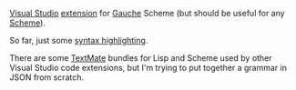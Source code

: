 [Visual Studio](https://github.com/microsoft/vscode) [extension](https://code.visualstudio.com/api) for [Gauche](https://practical-scheme.net/gauche/) Scheme (but should be useful for any [Scheme](https://www.scheme.org/)).

So far, just some [syntax highlighting](https://code.visualstudio.com/api/language-extensions/syntax-highlight-guide).

There are some [TextMate](https://github.com/textmate) bundles for Lisp and Scheme used by other Visual Studio code extensions, but I'm trying to put together a grammar in JSON from scratch.
